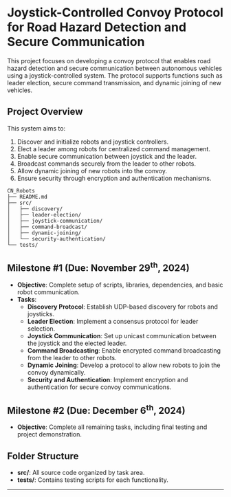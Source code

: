 # Joystick-Controlled Convoy Protocol for Road Hazard Detection and Secure Communication

This project focuses on developing a convoy protocol that enables road hazard detection and secure communication between autonomous vehicles using a joystick-controlled system. The protocol supports functions such as leader election, secure command transmission, and dynamic joining of new vehicles.

## Project Overview

This system aims to:
1. Discover and initialize robots and joystick controllers.
2. Elect a leader among robots for centralized command management.
3. Enable secure communication between joystick and the leader.
4. Broadcast commands securely from the leader to other robots.
5. Allow dynamic joining of new robots into the convoy.
6. Ensure security through encryption and authentication mechanisms.

```
CN_Robots
├── README.md
├── src/
│   ├── discovery/
│   ├── leader-election/
│   ├── joystick-communication/
│   ├── command-broadcast/
│   ├── dynamic-joining/
│   └── security-authentication/
└── tests/
```

## Milestone \#1 (Due: November 29<sup>th</sup>, 2024)
- **Objective**: Complete setup of scripts, libraries, dependencies, and basic robot communication.
- **Tasks**:
  - **Discovery Protocol**: Establish UDP-based discovery for robots and joysticks.
  - **Leader Election**: Implement a consensus protocol for leader selection.
  - **Joystick Communication**: Set up unicast communication between the joystick and the elected leader.
  - **Command Broadcasting**: Enable encrypted command broadcasting from the leader to other robots.
  - **Dynamic Joining**: Develop a protocol to allow new robots to join the convoy dynamically.
  - **Security and Authentication**: Implement encryption and authentication for secure convoy communications.

## Milestone \#2 (Due: December 6<sup>th</sup>, 2024)
- **Objective**: Complete all remaining tasks, including final testing and project demonstration.

## Folder Structure

- **src/**: All source code organized by task area.
- **tests/**: Contains testing scripts for each functionality.

---
